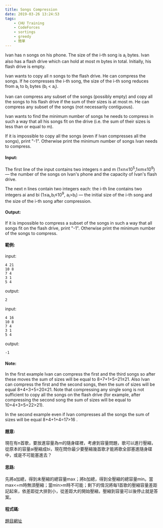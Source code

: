 ```yaml
---
title: Songs Compression
date: 2019-03-26 13:24:53
tags:
    - CHU Training
    - CodeForces
    - sortings
    - greedy
    - 簡單
---
```

Ivan has n songs on his phone. The size of the i-th song is a<sub>i</sub> bytes. Ivan also has a flash drive which can hold at most m bytes in total. Initially, his flash drive is empty.

Ivan wants to copy all n songs to the flash drive. He can compress the songs. If he compresses the i-th song, the size of the i-th song reduces from a<sub>i</sub> to b<sub>i</sub> bytes (b<sub>i</sub> < a<sub>i</sub>).

Ivan can compress any subset of the songs (possibly empty) and copy all the songs to his flash drive if the sum of their sizes is at most m. He can compress any subset of the songs (not necessarily contiguous).

Ivan wants to find the minimum number of songs he needs to compress in such a way that all his songs fit on the drive (i.e. the sum of their sizes is less than or equal to m).

If it is impossible to copy all the songs (even if Ivan compresses all the songs), print "-1". Otherwise print the minimum number of songs Ivan needs to compress.
<!-- more -->
#### Input:
The first line of the input contains two integers n and m (1≤n≤10<sup>5</sup>,1≤m≤10<sup>9</sup>) — the number of the songs on Ivan's phone and the capacity of Ivan's flash drive.

The next n lines contain two integers each: the i-th line contains two integers ai and bi (1≤a<sub>i</sub>,b<sub>i</sub>≤10<sup>9</sup>, a<sub>i</sub>>b<sub>i</sub>) — the initial size of the i-th song and the size of the i-th song after compression.

#### Output:
If it is impossible to compress a subset of the songs in such a way that all songs fit on the flash drive, print "-1". Otherwise print the minimum number of the songs to compress.

#### 範例:
input:
```
4 21
10 8
7 4
3 1
5 4
```
output:
```
2
```
input:
```
4 16
10 8
7 4
3 1
5 4
```
output:
```
-1
```

#### Note:
In the first example Ivan can compress the first and the third songs so after these moves the sum of sizes will be equal to 8+7+1+5=21≤21. Also Ivan can compress the first and the second songs, then the sum of sizes will be equal 8+4+3+5=20≤21. Note that compressing any single song is not sufficient to copy all the songs on the flash drive (for example, after compressing the second song the sum of sizes will be equal to 10+4+3+5=22>21).

In the second example even if Ivan compresses all the songs the sum of sizes will be equal 8+4+1+4=17>16
.
#### 題意:
現在有n首歌，要放進容量為m的隨身碟裡，考慮到容量問題，歌可以進行壓縮，從原本的容量ai壓縮成bi，現在問你最少要壓縮幾首歌才能將歌全部塞進隨身碟中，或是不可能塞進去？

#### 思路:
先將a加總，得到未壓縮的總容量max；將b加總，得到全壓縮的總容量min。當max<=m時無須壓縮；當min>m時不可能；剩下的情況將每1首歌的壓縮容量差距記起來，依差距從大排到小，從差距大的開始壓縮，壓縮到容量可以後停止就是答案。

#### 程式碼:
<script src="https://gist.github.com/Daviswww/d228c2a19a77b9da421e25e87cd3e3d9.js"></script>

[題目網址](https://codeforces.com/problemset/problem/1015/C)